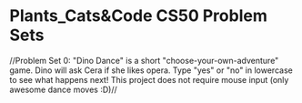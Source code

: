 # Plants_Cats&Code CS50 Problem Sets
//Problem Set 0:
  "Dino Dance" is a short "choose-your-own-adventure" game. 
Dino will ask Cera if she likes opera. 
Type "yes" or "no" in lowercase to see what happens next! 
This project does not require mouse input (only awesome dance moves :D)//
